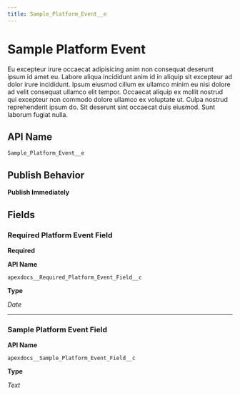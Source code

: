 ```yaml
---
title: Sample_Platform_Event__e
---
```


# Sample Platform Event

Eu excepteur irure occaecat adipisicing anim non consequat deserunt ipsum id amet eu. Labore aliqua incididunt anim id in aliquip sit excepteur ad dolor irure incididunt. Ipsum eiusmod cillum ex ullamco minim eu nisi dolore ad velit consequat ullamco elit tempor. Occaecat aliquip ex mollit nostrud qui excepteur non commodo dolore ullamco ex voluptate ut. Culpa nostrud reprehenderit ipsum do. Sit deserunt sint occaecat duis eiusmod. Sunt laborum fugiat nulla.

## API Name
`Sample_Platform_Event__e`

## Publish Behavior

**Publish Immediately**

## Fields
### Required Platform Event Field
**Required**

**API Name**

`apexdocs__Required_Platform_Event_Field__c`

**Type**

*Date*

---
### Sample Platform Event Field

**API Name**

`apexdocs__Sample_Platform_Event_Field__c`

**Type**

*Text*